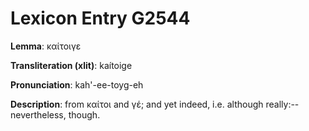 # Lexicon Entry G2544

**Lemma**: καίτοιγε

**Transliteration (xlit)**: kaítoige

**Pronunciation**: kah'-ee-toyg-eh

**Description**:
from καίτοι and γέ; and yet indeed, i.e. although really:--nevertheless, though.
